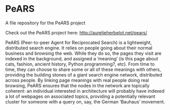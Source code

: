 # PeARS
A file repository for the PeARS project

Check out the PeARS project here: http://aurelieherbelot.net/pears/

PeARS (Peer-to-peer Agent for Reciprocated Search) is a lightweight, distributed search engine. It relies on people going about their normal business and browsing the web. While they do so, the pages they visit are indexed in the background, and assigned a ‘meaning’ (is this page about cats, fashion, ancient history, Python programming?, etc). From time to time, they can choose to share some or all of these meanings with others, providing the building stones of a giant search engine network, distributed across people. By linking page meanings with real people doing real browsing, PeARS ensures that the nodes in the network are topically coherent: an individual interested in architecture will probably have indexed a lot of webpages on associated topics, providing a potentially relevant cluster for someone with a query on, say, the German ‘Bauhaus’ movement.
